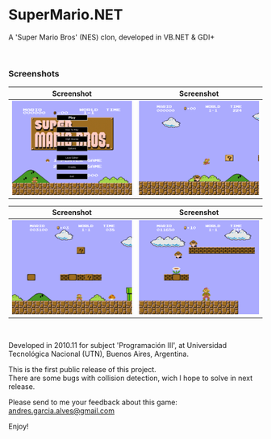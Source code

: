 # SuperMario.NET

A 'Super Mario Bros' (NES) clon, developed in VB.NET & GDI+

&nbsp;

### Screenshots

| Screenshot                                | Screenshot                                |
|-------------------------------------------|-------------------------------------------|
| ![](Resources/screenshot-welcome.png)     | ![](Resources/screenshot-game-01.png)     |

| Screenshot                                | Screenshot                                |
|-------------------------------------------|-------------------------------------------|
| ![](Resources/screenshot-game-02.png)     | ![](Resources/screenshot-game-03.png)     |

&nbsp;

Developed in 2010.11 for subject 'Programación III', at Universidad Tecnológica Nacional (UTN), Buenos Aires, Argentina.  

This is the first public release of this project.  
There are some bugs with collision detection, wich I hope to solve in next release.  

Please send to me your feedback about this game: andres.garcia.alves@gmail.com

Enjoy!
